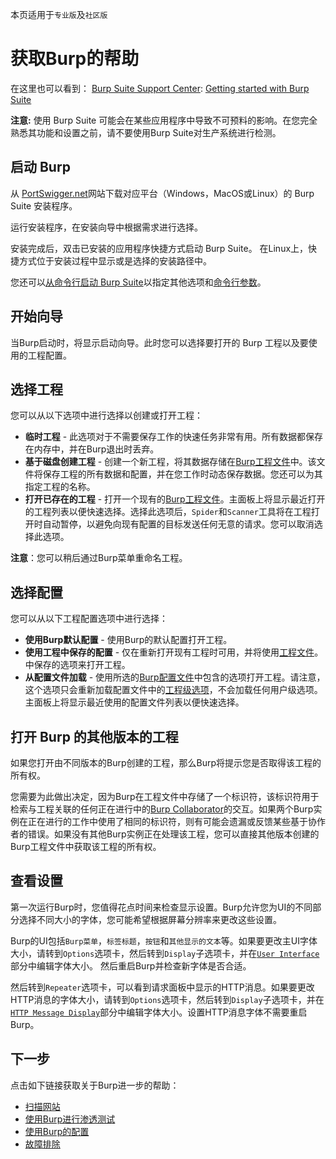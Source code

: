 本页适用于`专业版`及`社区版`

# 获取Burp的帮助
在这里也可以看到：
[Burp Suite Support Center](https://support.portswigger.net/): [Getting started with Burp Suite](https://support.portswigger.net/customer/portal/articles/1816883-getting-started-with-burp-suite)

**注意:** 使用 Burp Suite 可能会在某些应用程序中导致不可预料的影响。在您完全熟悉其功能和设置之前，请不要使用Burp Suite对生产系统进行检测。

## 启动 Burp
从 [PortSwigger.net](https://portswigger.net/burp/releases)网站下载对应平台（Windows，MacOS或Linux）的 Burp Suite 安装程序。

运行安装程序，在安装向导中根据需求进行选择。

安装完成后，双击已安装的应用程序快捷方式启动 Burp Suite。 在Linux上，快捷方式位于安装过程中显示或是选择的安装路径中。

您还可以[从命令行启动 Burp Suite](Command_Line.md)以指定其他选项和[命令行参数](Command_Line.md#命令行参数)。

## 开始向导
当Burp启动时，将显示启动向导。此时您可以选择要打开的 Burp 工程以及要使用的工程配置。

## 选择工程
您可以从以下选项中进行选择以创建或打开工程：

* **临时工程** - 此选项对于不需要保存工作的快速任务非常有用。所有数据都保存在内存中，并在Burp退出时丢弃。
* **基于磁盘创建工程** - 创建一个新工程，将其数据存储在[Burp工程文件](Burp_Projects.md)中。该文件将保存工程的所有数据和配置，并在您工作时动态保存数据。您还可以为其指定工程的名称。
* **打开已存在的工程** - 打开一个现有的[Burp工程文件](Burp_Projects.md)。主面板上将显示最近打开的工程列表以便快速选择。选择此选项后，`Spider`和`Scanner`工具将在工程打开时自动暂停，以避免向现有配置的目标发送任何无意的请求。您可以取消选择此选项。

**注意**：您可以稍后通过Burp菜单重命名工程。

## 选择配置
您可以从以下工程配置选项中进行选择：

* **使用Burp默认配置** - 使用Burp的默认配置打开工程。
* **使用工程中保存的配置** - 仅在重新打开现有工程时可用，并将使用[工程文件](Burp_Projects.md)。中保存的选项来打开工程。
* **从配置文件加载** - 使用所选的[Burp配置文件](Configuration.md)中包含的选项打开工程。请注意，这个选项只会重新加载配置文件中的[工程级选项](../Options/README.md)，不会加载任何用户级选项。主面板上将显示最近使用的配置文件列表以便快速选择。

## 打开 Burp 的其他版本的工程
如果您打开由不同版本的Burp创建的工程，那么Burp将提示您是否取得该工程的所有权。

您需要为此做出决定，因为Burp在工程文件中存储了一个标识符，该标识符用于检索与工程关联的任何正在进行中的[Burp Collaborator](../../Collaborator/README.md)的交互。如果两个Burp实例在正在进行的工作中使用了相同的标识符，则有可能会遗漏或反馈某些基于协作者的错误。如果没有其他Burp实例正在处理该工程，您可以直接其他版本创建的Burp工程文件中获取该工程的所有权。

## 查看设置
第一次运行Burp时，您值得花点时间来检查显示设置。Burp允许您为UI的不同部分选择不同大小的字体，您可能希望根据屏幕分辨率来更改这些设置。

Burp的UI包括`Burp菜单`，`标签标题`，`按钮`和`其他显示的文本`等。如果要更改主UI字体大小，请转到`Options`选项卡，然后转到`Display`子选项卡，并在[`User Interface`](#)部分中编辑字体大小。 然后重启Burp并检查新字体是否合适。

然后转到`Repeater`选项卡，可以看到请求面板中显示的HTTP消息。如果要更改HTTP消息的字体大小，请转到`Options`选项卡，然后转到`Display`子选项卡，并在[`HTTP Message Display`](#)部分中编辑字体大小。设置HTTP消息字体不需要重启Burp。

## 下一步
点击如下链接获取关于Burp进一步的帮助：

* [扫描网站](../Scanning_Web_Sites/README.md)
* [使用Burp进行渗透测试](../Pentration_Testing/README.md)
* [使用Burp的配置](Configuration.md)
* [故障排除](../Troubleshooting.md)